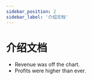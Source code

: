 ```yaml
---
sidebar_position: 2
sidebar_label: '介绍文档'
---
```


# 介绍文档

 - Revenue was off the chart.
 - Profits were higher than ever.
